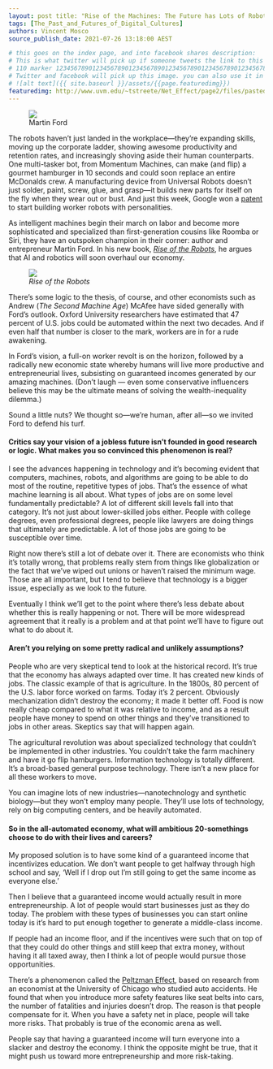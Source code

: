 ```yaml
---
layout: post title: "Rise of the Machines: The Future has Lots of Robots, Few Jobs for Humans" date: 2021-07-26 13:18:00 AEST type: post published: true status: publish categories: []
tags: [The_Past_and_Futures_of_Digital_Cultures]
authors: Vincent Mosco
source_publish_date: 2021-07-26 13:18:00 AEST

# this goes on the index page, and into facebook shares description:
# This is what twitter will pick up if someone tweets the link to this page
# 110 marker 1234567890123456789012345678901234567890123456789012345678901234567890123456789012345678901234567890123456789 twitter-body:
# Twitter and facebook will pick up this image. you can also use it in a post with:
# ![alt text]({{ site.baseurl }}/assets/{{page.featuredimg}})
featuredimg: http://www.uvm.edu/~tstreete/Net_Effect/page2/files/pasted-graphic.jpg
---
```


<figure>
<img src="https://www.wired.com/wp-content/uploads/2015/04/Martin_Ford_headshot-932x621.jpg"
/>
<figcaption>Martin Ford</figcaption>
</figure>

The robots haven’t just landed in the workplace—they’re expanding skills, moving up the corporate ladder, showing awesome productivity and retention rates, and increasingly shoving aside their human counterparts. One multi-tasker bot, from Momentum Machines, can make (and flip) a gourmet hamburger in 10 seconds and could soon replace an entire McDonalds crew. A manufacturing device from Universal Robots doesn’t just solder, paint, screw, glue, and grasp—it builds new parts for itself on the fly when they wear out or bust. And just this week, Google won a <a href="http://patft.uspto.gov/netacgi/nph-Parser?Sect1=PTO2&amp;Sect2=HITOFF&amp;u=%2Fnetahtml%2FPTO%2Fsearch-adv.htm&amp;r=42&amp;f=G&amp;l=50&amp;d=PTXT&amp;s1=google.ASNM.&amp;p=1&amp;OS=AN/google&amp;RS=AN/google" >patent</a >
to start building worker robots with personalities.

As intelligent machines begin their march on labor and become more sophisticated and specialized than first-generation cousins like Roomba or Siri, they have an outspoken champion in their corner: author and entrepreneur Martin Ford. In his new book, <em ><a href="http://www.amazon.com/dp/0465059996/?tag=w050b-20" >Rise of the Robots</a ></em >, he argues that AI and robotics will soon overhaul our economy.

<figure>
<img src="https://www.wired.com/wp-content/uploads/2015/04/MTH-Ford-Rise-Robots-289x439.jpg"
/>
<figcaption>
<em>Rise of the Robots</em>
</figcaption>
</figure>

There’s some logic to the thesis, of course, and other economists such as Andrew (<em>The Second Machine Age</em>) McAfee have sided generally with Ford’s outlook. Oxford University researchers have estimated that 47 percent of U.S. jobs could be automated within the next two decades. And if even half that number is closer to the mark, workers are in for a rude awakening.

In Ford’s vision, a full-on worker revolt is on the horizon, followed by a radically new economic state whereby humans will live more productive and entrepreneurial lives, subsisting on guaranteed incomes generated by our amazing machines. (Don’t laugh — even some conservative influencers believe this may be the ultimate means of solving the wealth-inequality dilemma.)

Sound a little nuts? We thought so—we’re human, after all—so we invited Ford to defend his turf.

#### Critics say your vision of a jobless future isn’t founded in good research or logic. What makes you so convinced this phenomenon is real?

I see the advances happening in technology and it’s becoming evident that computers, machines, robots, and algorithms are going to be able to do most of the routine, repetitive types of jobs. That’s the essence of what machine learning is all about. What types of jobs are on some level fundamentally predictable? A lot of different skill levels fall into that category. It’s not just about lower-skilled jobs either. People with college degrees, even professional degrees, people like lawyers are doing things that ultimately are predictable. A lot of those jobs are going to be susceptible over time.

Right now there’s still a lot of debate over it. There are economists who think it’s totally wrong, that problems really stem from things like globalization or the fact that we’ve wiped out unions or haven’t raised the minimum wage. Those are all important, but I tend to believe that technology is a bigger issue, especially as we look to the future.

Eventually I think we’ll get to the point where there’s less debate about whether this is really happening or not. There will be more widespread agreement that it really is a problem and at that point we’ll have to figure out what to do about it.

#### Aren’t you relying on some pretty radical and unlikely assumptions?

People who are very skeptical tend to look at the historical record. It’s true that the economy has always adapted over time. It has created new kinds of jobs. The classic example of that is agriculture. In the 1800s, 80 percent of the U.S. labor force worked on farms. Today it’s 2 percent.
Obviously mechanization didn’t destroy the economy; it made it better off.
Food is now really cheap compared to what it was relative to income, and as a result people have money to spend on other things and they’ve transitioned to jobs in other areas. Skeptics say that will happen again.

The agricultural revolution was about specialized technology that couldn’t be implemented in other industries. You couldn’t take the farm machinery and have it go flip hamburgers. Information technology is totally different.
It’s a broad-based general purpose technology. There isn’t a new place for all these workers to move.

You can imagine lots of new industries—nanotechnology and synthetic biology—but they won’t employ many people. They’ll use lots of technology, rely on big computing centers, and be heavily automated.

#### So in the all-automated economy, what will ambitious 20-somethings choose to do with their lives and careers?

My proposed solution is to have some kind of a guaranteed income that incentivizes education. We don’t want people to get halfway through high school and say, ‘Well if I drop out I’m still going to get the same income as everyone else.’

Then I believe that a guaranteed income would actually result in more entrepreneurship. A lot of people would start businesses just as they do today. The problem with these types of businesses you can start online today is it’s hard to put enough together to generate a middle-class income.

If people had an income floor, and if the incentives were such that on top of that they could do other things and still keep that extra money, without having it all taxed away, then I think a lot of people would pursue those opportunities.

There’s a phenomenon called the <a href="http://www.asse.org/assets/1/7/fall07-feature02.pdf" >Peltzman Effect</a >, based on research from an economist at the University of Chicago who studied auto accidents. He found that when you introduce more safety features like seat belts into cars, the number of fatalities and injuries doesn’t drop. The reason is that people compensate for it. When you have a safety net in place, people will take more risks. That probably is true of the economic arena as well.

People say that having a guaranteed income will turn everyone into a slacker and destroy the economy. I think the opposite might be true, that it might push us toward more entrepreneurship and more risk-taking.
